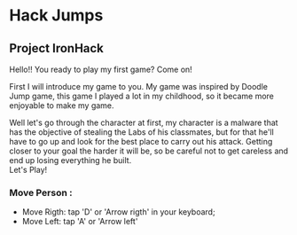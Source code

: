 # Hack Jumps 
## Project IronHack
 
  Hello!! 
  You ready to play my first game? Come on! 

  First I will introduce my game to you. 
  My game was inspired by Doodle Jump game, this game I played a lot in my childhood, so it became more enjoyable to make my game.

  Well let's go through the character at first, my character is a malware that has the objective of stealing the Labs of his classmates, but for that he'll have to go up and look for the best place to carry out his attack. Getting closer to your goal the harder it will be, so be careful not to get careless and end up losing everything he built. <br>
  Let's Play!
### Move Person :
- Move Rigth:
  tap 'D' or 'Arrow rigth' in your keyboard;
- Move Left:
  tap 'A' or 'Arrow left'